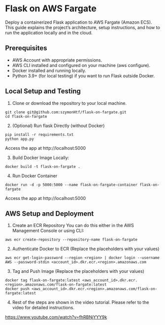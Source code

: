 # Flask on AWS Fargate

Deploy a containerized Flask application to AWS Fargate (Amazon ECS). This guide explains the project’s architecture, setup instructions, and how to run the application locally and in the cloud.

## Prerequisites

- AWS Account with appropriate permissions.
- AWS CLI installed and configured on your machine (aws configure).
- Docker installed and running locally.
- Python 3.9+ (for local testing) if you want to run Flask outside Docker.


## Local Setup and Testing

1. Clone or download the repository to your local machine.
```
git clone git@github.com:szymonHtf/flask-on-fargate.git
cd flask-on-fargate
```

2. (Optional) Run flask Directly (without Docker)
```
pip install -r requirements.txt
python app.py
```
Access the app at http://localhost:5000

3. Build Docker Image Locally:

```
docker build -t flask-on-fargate .
```

4. Run Docker Container

```
docker run -d -p 5000:5000 --name flask-on-fargate-container flask-on-fargate
```
Access the app at http://localhost:5000

## AWS Setup and Deployment

1. Create an ECR Repository
You can do this either in the AWS Management Console or using CLI:
```
aws ecr create-repository --repository-name flask-on-fargate
```

2. Authenticate Docker to ECR (Replace the placeholders with your values)
```
aws ecr get-login-password --region <region> | docker login --username AWS --password-stdin <account_id>.dkr.ecr.<region>.amazonaws.com
```

3. Tag and Push Image (Replace the placeholders with your values)
```
docker tag flask-on-fargate:latest <aws_account_id>.dkr.ecr.<region>.amazonaws.com/flask-on-fargate:latest
docker push <aws_account_id>.dkr.ecr.<region>.amazonaws.com/flask-on-fargate:latest
```

4. Rest of the steps are shown in the video tutorial. Please refer to the video for detailed instructions.

https://www.youtube.com/watch?v=fhRBNjYYY9k